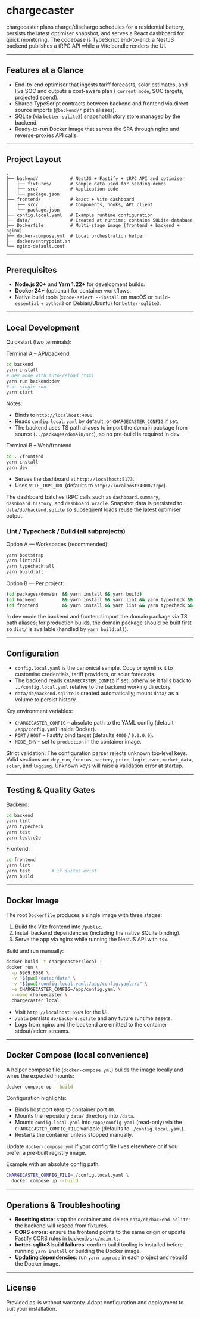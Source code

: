 # chargecaster

chargecaster plans charge/discharge schedules for a residential battery, persists the latest optimiser snapshot, and
serves a React dashboard for quick monitoring. The codebase is TypeScript end-to-end: a NestJS backend publishes a tRPC
API while a Vite bundle renders the UI.

---

## Features at a Glance

- End-to-end optimiser that ingests tariff forecasts, solar estimates, and live SOC and outputs a cost-aware plan (
  `current_mode`, SOC targets, projected spend).
- Shared TypeScript contracts between backend and frontend via direct source imports (`@backend/*` path aliases).
- SQLite (via `better-sqlite3`) snapshot/history store managed by the backend.
- Ready-to-run Docker image that serves the SPA through nginx and reverse-proxies API calls.

---

## Project Layout

```
.
├── backend/            # NestJS + Fastify + tRPC API and optimiser
│   ├── fixtures/       # Sample data used for seeding demos
│   ├── src/            # Application code
│   └── package.json
├── frontend/           # React + Vite dashboard
│   ├── src/            # Components, hooks, API client
│   └── package.json
├── config.local.yaml   # Example runtime configuration
├── data/               # Created at runtime; contains SQLite database
├── Dockerfile          # Multi-stage image (frontend + backend + nginx)
├── docker-compose.yml  # Local orchestration helper
├── docker/entrypoint.sh
└── nginx-default.conf
```

---

## Prerequisites

- **Node.js 20+** and **Yarn 1.22+** for development builds.
- **Docker 24+** (optional) for container workflows.
- Native build tools (`xcode-select --install` on macOS or `build-essential` + `python3` on Debian/Ubuntu) for
  `better-sqlite3`.

---

## Local Development

Quickstart (two terminals):

Terminal A – API/backend

```bash
cd backend
yarn install
# Dev mode with auto‑reload (tsx)
yarn run backend:dev
# or single run
yarn start
```

Notes:

- Binds to `http://localhost:4000`.
- Reads `config.local.yaml` by default, or `CHARGECASTER_CONFIG` if set.
- The backend uses TS path aliases to import the domain package from source (`../packages/domain/src`), so no pre‑build
  is required in dev.

Terminal B – Web/frontend

```bash
cd ../frontend
yarn install
yarn dev
```

- Serves the dashboard at `http://localhost:5173`.
- Uses `VITE_TRPC_URL` (defaults to `http://localhost:4000/trpc`).

The dashboard batches tRPC calls such as `dashboard.summary`, `dashboard.history`, and `dashboard.oracle`. Snapshot data
is persisted to `data/db/backend.sqlite` so subsequent loads reuse the latest optimiser output.

### Lint / Typecheck / Build (all subprojects)

Option A — Workspaces (recommended):

```bash
yarn bootstrap
yarn lint:all
yarn typecheck:all
yarn build:all
```

Option B — Per project:

```bash
(cd packages/domain  && yarn install && yarn build)
(cd backend          && yarn install && yarn lint && yarn typecheck && yarn build)
(cd frontend         && yarn install && yarn lint && yarn typecheck && yarn build)
```

In dev mode the backend and frontend import the domain package via TS path aliases; for production builds, the domain
package should be built first so `dist/` is available (handled by `yarn build:all`).

---

## Configuration

- `config.local.yaml` is the canonical sample. Copy or symlink it to customise credentials, tariff providers, or solar
  forecasts.
- The backend reads `CHARGECASTER_CONFIG` if set; otherwise it falls back to `../config.local.yaml` relative to the
  backend working directory.
- `data/db/backend.sqlite` is created automatically; mount `data/` as a volume to persist history.

Key environment variables:

- `CHARGECASTER_CONFIG` – absolute path to the YAML config (default `/app/config.yaml` inside Docker).
- `PORT` / `HOST` – Fastify bind target (defaults `4000` / `0.0.0.0`).
- `NODE_ENV` – set to `production` in the container image.

Strict validation: The configuration parser rejects unknown top‑level keys. Valid sections are `dry_run`, `fronius`,
`battery`, `price`, `logic`, `evcc`, `market_data`, `solar`, and `logging`. Unknown keys will raise a validation error
at startup.

---

## Testing & Quality Gates

Backend:

```bash
cd backend
yarn lint
yarn typecheck
yarn test
yarn test:e2e
```

Frontend:

```bash
cd frontend
yarn lint
yarn test        # if suites exist
yarn build
```

---

## Docker Image

The root `Dockerfile` produces a single image with three stages:

1. Build the Vite frontend into `/public`.
2. Install backend dependencies (including the native SQLite binding).
3. Serve the app via nginx while running the NestJS API with `tsx`.

Build and run manually:

```bash
docker build -t chargecaster:local .
docker run \
  -p 6969:8080 \
  -v "$(pwd)/data:/data" \
  -v "$(pwd)/config.local.yaml:/app/config.yaml:ro" \
  -e CHARGECASTER_CONFIG=/app/config.yaml \
  --name chargecaster \
  chargecaster:local
```

- Visit `http://localhost:6969` for the UI.
- `/data` persists `db/backend.sqlite` and any future runtime assets.
- Logs from nginx and the backend are emitted to the container stdout/stderr streams.

---

## Docker Compose (local convenience)

A helper compose file (`docker-compose.yml`) builds the image locally and wires the expected mounts:

```bash
docker compose up --build
```

Configuration highlights:

- Binds host port `6969` to container port `80`.
- Mounts the repository `data/` directory into `/data`.
- Mounts `config.local.yaml` into `/app/config.yaml` (read-only) via the `CHARGECASTER_CONFIG_FILE` variable (defaults
  to `./config.local.yaml`).
- Restarts the container unless stopped manually.

Update `docker-compose.yml` if your config file lives elsewhere or if you prefer a pre-built registry image.

Example with an absolute config path:

```bash
CHARGECASTER_CONFIG_FILE=./config.local.yaml \
  docker compose up --build
```

---

## Operations & Troubleshooting

- **Resetting state**: stop the container and delete `data/db/backend.sqlite`; the backend will reseed from fixtures.
- **CORS errors**: ensure the frontend points to the same origin or update Fastify CORS rules in `backend/src/main.ts`.
- **better-sqlite3 build failures**: confirm build tooling is installed before running `yarn install` or building the
  Docker image.
- **Updating dependencies**: run `yarn upgrade` in each project and rebuild the Docker image.

---

## License

Provided as-is without warranty. Adapt configuration and deployment to suit your installation.
